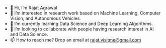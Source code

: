 - 👋 Hi, I’m Rajat Agrawal
- 👀 I’m interested in research work based on Machine Learning, Computer Vision, and Autonomous Vehicles.
- 🌱 I’m currently learning Data Science and Deep Learning Algorithms.
- 💞️ I’m looking to collaborate with people having research interest in AI and Data Science.
- 📫 How to reach me? Drop an email at rajat.visitme@gmail.com

<!---
rajatvisitme/rajatvisitme is a ✨ special ✨ repository because its `README.md` (this file) appears on your GitHub profile.
You can click the Preview link to take a look at your changes.
--->
